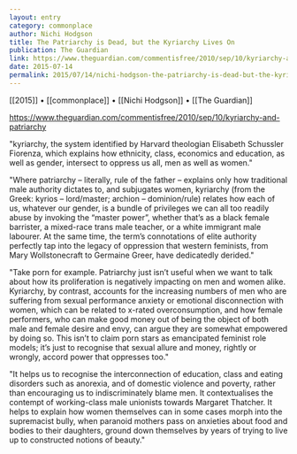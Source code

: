 ```yaml
---
layout: entry
category: commonplace
author: Nichi Hodgson
title: The Patriarchy is Dead, but the Kyriarchy Lives On
publication: The Guardian
link: https://www.theguardian.com/commentisfree/2010/sep/10/kyriarchy-and-patriarchy
date: 2015-07-14
permalink: 2015/07/14/nichi-hodgson-the-patriarchy-is-dead-but-the-kyriarchy-lives-on
---
```


[[2015]] • [[commonplace]] • [[Nichi Hodgson]] • [[The Guardian]] 

https://www.theguardian.com/commentisfree/2010/sep/10/kyriarchy-and-patriarchy

"kyriarchy, the system identified by Harvard theologian Elisabeth Schussler Fiorenza, which explains how ethnicity, class, economics and education, as well as gender, intersect to oppress us all, men as well as women."

"Where patriarchy – literally, rule of the father – explains only how traditional male authority dictates to, and subjugates women, kyriarchy (from the Greek: kyrios – lord/master; archion – dominion/rule) relates how each of us, whatever our gender, is a bundle of privileges we can all too readily abuse by invoking the “master power”, whether that’s as a black female barrister, a mixed-race trans male teacher, or a white immigrant male labourer. At the same time, the term’s connotations of elite authority perfectly tap into the legacy of oppression that western feminists, from Mary Wollstonecraft to Germaine Greer, have dedicatedly derided."

"Take porn for example. Patriarchy just isn’t useful when we want to talk about how its proliferation is negatively impacting on men and women alike. Kyriarchy, by contrast, accounts for the increasing numbers of men who are suffering from sexual performance anxiety or emotional disconnection with women, which can be related to x-rated overconsumption, and how female performers, who can make good money out of being the object of both male and female desire and envy, can argue they are somewhat empowered by doing so. This isn’t to claim porn stars as emancipated feminist role models; it’s just to recognise that sexual allure and money, rightly or wrongly, accord power that oppresses too."

"It helps us to recognise the interconnection of education, class and eating disorders such as anorexia, and of domestic violence and poverty, rather than encouraging us to indiscriminately blame men. It contextualises the contempt of working-class male unionists towards Margaret Thatcher. It helps to explain how women themselves can in some cases morph into the supremacist bully, when paranoid mothers pass on anxieties about food and bodies to their daughters, ground down themselves by years of trying to live up to constructed notions of beauty."
